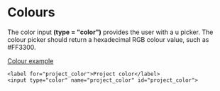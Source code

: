 
# Colours

The color input **(type = "color")** provides the user with a u picker. The colour picker should return a 
hexadecimal RGB colour value, such as #FF3300.

<a href="archives/Class Htmls/form12.htm" target = "_blank">Colour example</a>

~~~
<label for="project_color">Project color</label>
<input type="color" name="project_color" id="project_color">
~~~
